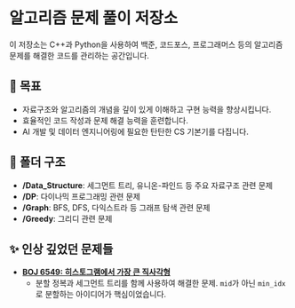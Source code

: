 # 알고리즘 문제 풀이 저장소

이 저장소는 C++과 Python을 사용하여 백준, 코드포스, 프로그래머스 등의 알고리즘 문제를 해결한 코드를 관리하는 공간입니다.

## 🎯 목표

- 자료구조와 알고리즘의 개념을 깊이 있게 이해하고 구현 능력을 향상시킵니다.
- 효율적인 코드 작성과 문제 해결 능력을 훈련합니다.
- AI 개발 및 데이터 엔지니어링에 필요한 탄탄한 CS 기본기를 다집니다.

## 📂 폴더 구조

- **/Data_Structure**: 세그먼트 트리, 유니온-파인드 등 주요 자료구조 관련 문제
- **/DP**: 다이나믹 프로그래밍 관련 문제
- **/Graph**: BFS, DFS, 다익스트라 등 그래프 탐색 관련 문제
- **/Greedy**: 그리디 관련 문제

## ✨ 인상 깊었던 문제들

- **[BOJ 6549: 히스토그램에서 가장 큰 직사각형](https://github.com/YOUR_GITHUB_ID/Algorithm-Solutions/tree/main/Data_Structure/Segment_Tree/BOJ_6549)**
  - 분할 정복과 세그먼트 트리를 함께 사용하여 해결한 문제. `mid`가 아닌 `min_idx`로 분할하는 아이디어가 핵심이었습니다.